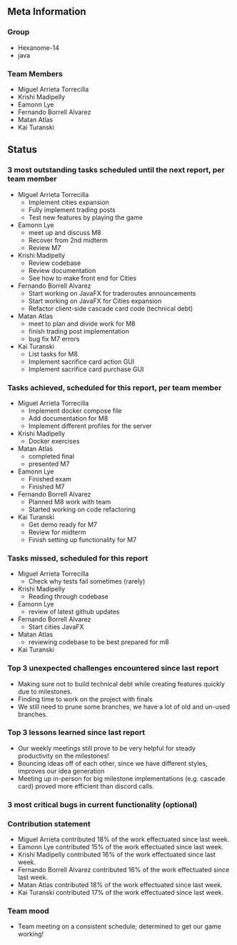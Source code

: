 ## Meta Information

### Group

- Hexanome-14
- java

### Team Members

- Miguel Arrieta Torrecilla
- Krishi Madipelly
- Eamonn Lye
- Fernando Borrell Alvarez
- Matan Atlas
- Kai Turanski

## Status

### 3 most outstanding tasks scheduled until the next report, per team member

- Miguel Arrieta Torrecilla
  - Implement cities expansion
  - Fully implement trading posts
  - Test new features by playing the game
- Eamonn Lye
  - meet up and discuss M8
  - Recover from 2nd midterm
  - Review M7 
- Krishi Madipelly
  - Review codebase
  - Review documentation
  - See how to make front end for Cities
- Fernando Borrell Alvarez
  - Start working on JavaFX for traderoutes announcements
  - Start working on JavaFX for Cities expansion
  - Refactor client-side cascade card code (technical debt)
- Matan Atlas
  - meet to plan and divide work for M8
  - finish trading post implementation 
  - bug fix M7 errors
- Kai Turanski
  - List tasks for M8 
  - Implement sacrifice card action GUI 
  - Implement sacrifice card purchase GUI

### Tasks achieved, scheduled for this report, per team member

- Miguel Arrieta Torrecilla
  - Implement docker compose file
  - Add documentation for M8
  - Implement different profiles for the server
- Krishi Madipelly
  - Docker exercises
- Matan Atlas
  - completed final
  - presented M7
- Eamonn Lye
  - Finished exam
  - Finished M7
- Fernando Borrell Alvarez
  - Planned M8 work with team
  - Started working on code refactoring
- Kai Turanski
  - Get demo ready for M7
  - Review for midterm
  - Finish setting up functionality for M7

### Tasks missed, scheduled for this report

- Miguel Arrieta Torrecilla
  - Check why tests fail sometimes (rarely)
- Krishi Madipelly
  - Reading through codebase
- Eamonn Lye
  - review of latest github updates
- Fernando Borrell Alvarez
  - Start cities JavaFX
- Matan Atlas
  - reviewing codebase to be best prepared for m8
- Kai Turanski

### Top 3 unexpected challenges encountered since last report

- Making sure not to build technical debt while creating features quickly due to milestones.
- Finding time to work on the project with finals
- We still need to prune some branches, we have a lot of old and un-used branches.

### Top 3 lessons learned since last report

- Our weekly meetings still prove to be very helpful for steady productivity on the milestones!
- Bouncing ideas off of each other, since we have different styles, improves our idea generation
- Meeting up in-person for big milestone implementations (e.g. cascade card) proved more efficient than discord calls.

### 3 most critical bugs in current functionality (optional)

### Contribution statement

- Miguel Arrieta contributed 18% of the work effectuated since last week.
- Eamonn Lye contributed 15% of the work effectuated since last week.
- Krishi Madipelly contributed 16% of the work effectuated since last week.
- Fernando Borrell Alvarez contributed 16% of the work effectuated since last week.
- Matan Atlas contributed 18% of the work effectuated since last week.
- Kai Turanski contributed 17% of the work effectuated since last week.

### Team mood

- Team meeting on a consistent schedule; determined to get our game working! 
